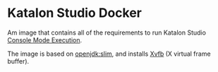 # Katalon Studio Docker

Am image that contains all of the requirements to run Katalon Studio 
[Console Mode Execution](https://docs.katalon.com/display/KD/Console+Mode+Execution).

The image is based on [openjdk:slim](https://hub.docker.com/_/openjdk/), and
installs [Xvfb](https://www.x.org/archive/X11R7.6/doc/man/man1/Xvfb.1.xhtml)
(X virtual frame buffer).